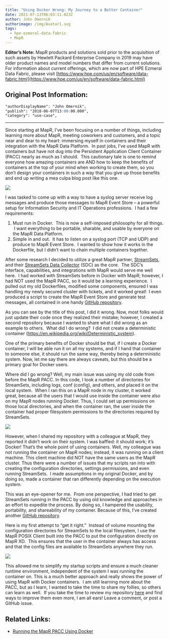 ```yaml
---
title: "Using Docker Wrong: My Journey to a Better Container"
date: 2021-07-13T06:03:11.023Z
author: John Omernik
authorimage: /img/Avatar1.svg
tags:
  - hpe-ezmeral-data-fabric
  - MapR
---
```

**Editor’s Note:** MapR products and solutions sold prior to the acquisition of such assets by Hewlett Packard Enterprise Company in 2019 may have older product names and model numbers that differ from current solutions. For information about current offerings, which are now part of HPE Ezmeral Data Fabric, please visit [https://www.hpe.com/us/en/software/data-fabric.html](https://www.hpe.com/us/en/software/data-fabric.html)

## Original Post Information:

```markdown
"authorDisplayName": "John Omernik",
"publish": "2018-06-07T13:00:00.000",
"category": "use-case",
```
---

Since starting at MapR, I’ve been focusing on a number of things, including learning more about MapR, meeting coworkers and customers, and a topic near and dear to my heart: immersing myself in containers and their integration with the MapR Data Platform.  In past jobs, I’ve used MapR with containers but have not dug into the Persistent Application Client Container (PACC) nearly as much as I should.  This cautionary tale is one to remind everyone how amazing containers are AND how to keep the benefits of containers at the top of your mind when working to create them, so you don’t design your containers in such a way that you give up those benefits and end up writing a mea culpa blog post like this one.  

![](/img/container-wide.jpg)

I was tasked to come up with a way to have a syslog server receive log messages and produce those messages to MapR Event Store – a powerful setup for Information Security and IT Operations professions.  I had a few requirements:

1. Must run in Docker.  This is now a self-imposed philosophy for all things.  I want everything to be portable, sharable, and usable by everyone on the MapR Data Platform.
2. Simple in and out.  It has to listen on a syslog port (TCP and UDP) and produce to MapR Event Store.  I wanted to show how it works in the Dockerfile, but I didn’t want to chain multiple containers together.

After some research I decided to utilize a great MapR partner, [StreamSets](https://streamsets.com/), and their [StreamSets Data Collector](https://streamsets.com/products/sdc) (SDC) as the core.  The SDC’s interface, capabilities, and integrations with MapR would serve me well here.  I had worked with StreamSets before in Docker with MapR; however, I had NOT used the MapR PACC, so it would be a learning experience.  I pulled out my old Dockerfiles, modified some components, ensured I was handling my newly secured cluster with tickets, and it worked great!  I even produced a script to create the MapR Event Store and generate test messages, all contained in one handy [GitHub repository](https://github.com/johnomernik/maprssss_wrong).

As you can see by the title of this post, I did it wrong. Now, most folks would just update their code once they realized their mistake; however, I created a second repository because I wanted to share what I did wrong as an example to others.  What did I do wrong?  I did not create a deterministic container (<https://en.wikipedia.org/wiki/Deterministic_system>).  

One of the primary benefits of Docker should be that, if I create a Docker container, I will be able run it on all my systems, and if I hand that container to someone else, it should run the same way, thereby being a deterministic system. Now, let me say there are always caveats, but this should be a primary goal for Docker users.

Where did I go wrong? Well, my main issue was using my old code from before the MapR PACC. In this code, I took a number of directories for StreamSets, including logs, conf (config), and others, and placed it on the local system.  When I ran this on a MapR node in my cluster, it worked great, because all the users that I would use inside the container were also on my MapR nodes running Docker. Thus, I could set up permissions on those local directories, and when the container ran, the user inside the container had proper filesystem permissions to the directories required by StreamSets.

![](/img/docker-host.png)

However, when I shared my repository with a colleague at MapR, they reported it didn’t work on their system. I was baffled: it should work; it’s Docker! That’s the whole point of using containers. Well, my colleague was not running the container on MapR nodes; instead, it was running on a client machine. This client machine did NOT have the same users as the MapR cluster. Thus there were a number of issues that my scripts ran into with creating the configuration directories, settings permissions, and even running StreamSets.  I made assumptions in my original Docker, and by doing so, made a container that ran differently depending on the execution system.

This was an eye-opener for me.  From one perspective, I had tried to get StreamSets running in the PACC by using old knowledge and approaches in an effort to expedite the process. By doing so, I hampered the usability, portability, and shareability of my container. Because of this, I’ve created another [GitHub repository](https://github.com/johnomernik/maprssss).

Here is my first attempt to “get it right.”  Instead of volume mounting the configuration directories for StreamSets to the local filesystem, I use the MapR POSIX Client built into the PACC to put the configuration directly on MapR XD.  This ensures that the user in the container always has access and that the config files are available to StreamSets anywhere they run.  

![](/img/docker-host-2.png)

This allowed me to simplify my startup scripts and ensure a much cleaner runtime environment, independent of the system I was running the container on. This is a much better approach and really shows the power of using MapR with Docker containers.  I am still learning more about the PACC, but as I learn, I wanted to take the time to share my follies, so others can learn as well.  If you take the time to review my repository [here](https://github.com/johnomernik/maprssss) and find ways to improve them even more, I am all ears! Leave a comment, or post a GitHub issue.

## Related Links:

* [Running the MapR PACC Using Docker](https://docs.datafabric.hpe.com/62/AdvancedInstallation/RunningtheMapRPACC.html)
